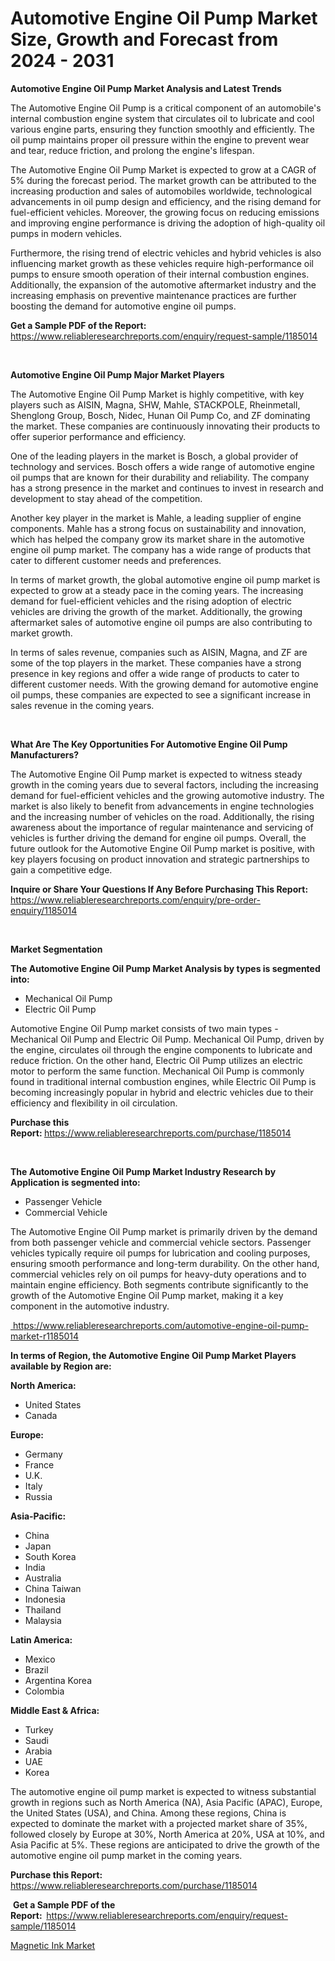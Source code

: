 <p><h1>Automotive Engine Oil Pump Market Size, Growth and Forecast from 2024 - 2031</h1></p><p><strong>Automotive Engine Oil Pump Market Analysis and Latest Trends</strong></p>
<p><p>The Automotive Engine Oil Pump is a critical component of an automobile's internal combustion engine system that circulates oil to lubricate and cool various engine parts, ensuring they function smoothly and efficiently. The oil pump maintains proper oil pressure within the engine to prevent wear and tear, reduce friction, and prolong the engine's lifespan.</p><p>The Automotive Engine Oil Pump Market is expected to grow at a CAGR of 5% during the forecast period. The market growth can be attributed to the increasing production and sales of automobiles worldwide, technological advancements in oil pump design and efficiency, and the rising demand for fuel-efficient vehicles. Moreover, the growing focus on reducing emissions and improving engine performance is driving the adoption of high-quality oil pumps in modern vehicles.</p><p>Furthermore, the rising trend of electric vehicles and hybrid vehicles is also influencing market growth as these vehicles require high-performance oil pumps to ensure smooth operation of their internal combustion engines. Additionally, the expansion of the automotive aftermarket industry and the increasing emphasis on preventive maintenance practices are further boosting the demand for automotive engine oil pumps.</p></p>
<p><strong>Get a Sample PDF of the Report:&nbsp;</strong> <a href="https://www.reliableresearchreports.com/enquiry/request-sample/1185014">https://www.reliableresearchreports.com/enquiry/request-sample/1185014</a></p>
<p>&nbsp;</p>
<p><strong>Automotive Engine Oil Pump Major Market Players</strong></p>
<p><p>The Automotive Engine Oil Pump Market is highly competitive, with key players such as AISIN, Magna, SHW, Mahle, STACKPOLE, Rheinmetall, Shenglong Group, Bosch, Nidec, Hunan Oil Pump Co, and ZF dominating the market. These companies are continuously innovating their products to offer superior performance and efficiency.</p><p>One of the leading players in the market is Bosch, a global provider of technology and services. Bosch offers a wide range of automotive engine oil pumps that are known for their durability and reliability. The company has a strong presence in the market and continues to invest in research and development to stay ahead of the competition.</p><p>Another key player in the market is Mahle, a leading supplier of engine components. Mahle has a strong focus on sustainability and innovation, which has helped the company grow its market share in the automotive engine oil pump market. The company has a wide range of products that cater to different customer needs and preferences.</p><p>In terms of market growth, the global automotive engine oil pump market is expected to grow at a steady pace in the coming years. The increasing demand for fuel-efficient vehicles and the rising adoption of electric vehicles are driving the growth of the market. Additionally, the growing aftermarket sales of automotive engine oil pumps are also contributing to market growth.</p><p>In terms of sales revenue, companies such as AISIN, Magna, and ZF are some of the top players in the market. These companies have a strong presence in key regions and offer a wide range of products to cater to different customer needs. With the growing demand for automotive engine oil pumps, these companies are expected to see a significant increase in sales revenue in the coming years.</p></p>
<p>&nbsp;</p>
<p><strong>What Are The Key Opportunities For Automotive Engine Oil Pump Manufacturers?</strong></p>
<p><p>The Automotive Engine Oil Pump market is expected to witness steady growth in the coming years due to several factors, including the increasing demand for fuel-efficient vehicles and the growing automotive industry. The market is also likely to benefit from advancements in engine technologies and the increasing number of vehicles on the road. Additionally, the rising awareness about the importance of regular maintenance and servicing of vehicles is further driving the demand for engine oil pumps. Overall, the future outlook for the Automotive Engine Oil Pump market is positive, with key players focusing on product innovation and strategic partnerships to gain a competitive edge.</p></p>
<p><strong>Inquire or Share Your Questions If Any Before Purchasing This Report:</strong> <a href="https://www.reliableresearchreports.com/enquiry/pre-order-enquiry/1185014">https://www.reliableresearchreports.com/enquiry/pre-order-enquiry/1185014</a></p>
<p>&nbsp;</p>
<p><strong>Market Segmentation</strong></p>
<p><strong>The Automotive Engine Oil Pump Market Analysis by types is segmented into:</strong></p>
<p><ul><li>Mechanical Oil Pump</li><li>Electric Oil Pump</li></ul></p>
<p><p>Automotive Engine Oil Pump market consists of two main types - Mechanical Oil Pump and Electric Oil Pump. Mechanical Oil Pump, driven by the engine, circulates oil through the engine components to lubricate and reduce friction. On the other hand, Electric Oil Pump utilizes an electric motor to perform the same function. Mechanical Oil Pump is commonly found in traditional internal combustion engines, while Electric Oil Pump is becoming increasingly popular in hybrid and electric vehicles due to their efficiency and flexibility in oil circulation.</p></p>
<p><strong>Purchase this Report:&nbsp;</strong><a href="https://www.reliableresearchreports.com/purchase/1185014">https://www.reliableresearchreports.com/purchase/1185014</a></p>
<p>&nbsp;</p>
<p><strong>The Automotive Engine Oil Pump Market Industry Research by Application is segmented into:</strong></p>
<p><ul><li>Passenger Vehicle</li><li>Commercial Vehicle</li></ul></p>
<p><p>The Automotive Engine Oil Pump market is primarily driven by the demand from both passenger vehicle and commercial vehicle sectors. Passenger vehicles typically require oil pumps for lubrication and cooling purposes, ensuring smooth performance and long-term durability. On the other hand, commercial vehicles rely on oil pumps for heavy-duty operations and to maintain engine efficiency. Both segments contribute significantly to the growth of the Automotive Engine Oil Pump market, making it a key component in the automotive industry.</p></p>
<p><a href="https://www.reliableresearchreports.com/automotive-engine-oil-pump-market-r1185014">&nbsp;https://www.reliableresearchreports.com/automotive-engine-oil-pump-market-r1185014</a></p>
<p><strong>In terms of Region, the Automotive Engine Oil Pump Market Players available by Region are:</strong></p>
<p>
    <p> <strong> North America: </strong>
        <ul>
            <li>United States</li>
            <li>Canada</li>
        </ul>
        </p> 
    <p> <strong> Europe: </strong>
        <ul>
            <li>Germany</li>
            <li>France</li>
            <li>U.K.</li>
            <li>Italy</li>
            <li>Russia</li>
        </ul>
        </p> 
    <p> <strong> Asia-Pacific: </strong>
        <ul>
            <li>China</li>
            <li>Japan</li>
            <li>South Korea</li>
            <li>India</li>
            <li>Australia</li>
            <li>China Taiwan</li>
            <li>Indonesia</li>
            <li>Thailand</li>
            <li>Malaysia</li>
        </ul>
        </p> 
    <p> <strong> Latin America: </strong>
        <ul>
            <li>Mexico</li>
            <li>Brazil</li>
            <li>Argentina Korea</li>
            <li>Colombia</li>
        </ul>
        </p> 
    <p> <strong> Middle East & Africa: </strong>
        <ul>
            <li>Turkey</li>
            <li>Saudi</li>
            <li>Arabia</li>
            <li>UAE</li>
            <li>Korea</li>
        </ul>
    </p>
    </p>
<p><p>The automotive engine oil pump market is expected to witness substantial growth in regions such as North America (NA), Asia Pacific (APAC), Europe, the United States (USA), and China. Among these regions, China is expected to dominate the market with a projected market share of 35%, followed closely by Europe at 30%, North America at 20%, USA at 10%, and Asia Pacific at 5%. These regions are anticipated to drive the growth of the automotive engine oil pump market in the coming years.</p></p>
<p><strong>Purchase this Report: </strong><a href="https://www.reliableresearchreports.com/purchase/1185014">https://www.reliableresearchreports.com/purchase/1185014</a></p>
<p>&nbsp;<strong>Get a Sample PDF of the Report:&nbsp;&nbsp;</strong><a href="https://www.reliableresearchreports.com/enquiry/request-sample/1185014">https://www.reliableresearchreports.com/enquiry/request-sample/1185014</a></p>
<p><strong></strong></p>
<p><p><a href="https://github.com/joannesouthgate/Market-Research-Report-List-3/blob/main/magnetic-ink-market.md">Magnetic Ink Market</a></p></p>